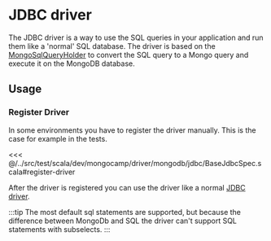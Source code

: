 # JDBC driver

The JDBC driver is a way to use the SQL queries in your application and run them like a 'normal' SQL database. The driver is based on the [MongoSqlQueryHolder](queryholder.md) to convert the SQL query to a Mongo query and execute it on the MongoDB database.

## Usage

### Register Driver
In some environments you have to register the driver manually. This is the case for example in the tests. 

<<< @/../src/test/scala/dev/mongocamp/driver/mongodb/jdbc/BaseJdbcSpec.scala#register-driver

After the driver is registered you can use the driver like a normal [JDBC driver](https://www.baeldung.com/java-jdbc).

:::tip
The most default sql statements are supported, but because the difference between MongoDb and SQL the driver can't support SQL statements with subselects. 
:::